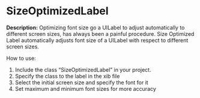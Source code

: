 # SizeOptimizedLabel

<b>Description:</b>
Optimizing font size go a UILabel to adjust automatically to different screen sizes, has always been a painful procedure. Size Optimized Label automatically adjusts font size of a UILabel with respect to different screen sizes.

How to use:
1. Include the class “SizeOptimizedLabel” in your project. 
2. Specify the class to the label in the xib file
3. Select the initial screen size and specify the font for it
4. Set maximum and minimum font sizes for more accuracy
